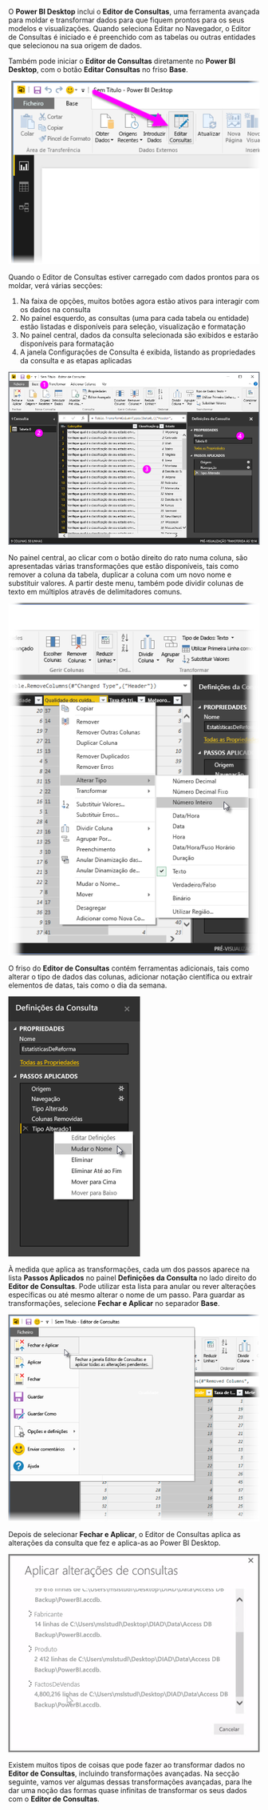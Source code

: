 O **Power BI Desktop** inclui o **Editor de Consultas**, uma ferramenta avançada para moldar e transformar dados para que fiquem prontos para os seus modelos e visualizações. Quando seleciona Editar no Navegador, o Editor de Consultas é iniciado e é preenchido com as tabelas ou outras entidades que selecionou na sua origem de dados.

Também pode iniciar o **Editor de Consultas** diretamente no **Power BI Desktop**, com o botão **Editar Consultas** no friso **Base**.

![](media/1-3-clean-and-transform-data-with-query-editor/1-3_1.png)

Quando o Editor de Consultas estiver carregado com dados prontos para os moldar, verá várias secções:

1. Na faixa de opções, muitos botões agora estão ativos para interagir com os dados na consulta
2. No painel esquerdo, as consultas (uma para cada tabela ou entidade) estão listadas e disponíveis para seleção, visualização e formatação
3. No painel central, dados da consulta selecionada são exibidos e estarão disponíveis para formatação
4. A janela Configurações de Consulta é exibida, listando as propriedades da consulta e as etapas aplicadas

![](media/1-3-clean-and-transform-data-with-query-editor/1-3_2.png)

No painel central, ao clicar com o botão direito do rato numa coluna, são apresentadas várias transformações que estão disponíveis, tais como remover a coluna da tabela, duplicar a coluna com um novo nome e substituir valores. A partir deste menu, também pode dividir colunas de texto em múltiplos através de delimitadores comuns.

![](media/1-3-clean-and-transform-data-with-query-editor/1-3_3.png)

O friso do **Editor de Consultas** contém ferramentas adicionais, tais como alterar o tipo de dados das colunas, adicionar notação científica ou extrair elementos de datas, tais como o dia da semana.

![](media/1-3-clean-and-transform-data-with-query-editor/1-3_4.png)

À medida que aplica as transformações, cada um dos passos aparece na lista **Passos Aplicados** no painel **Definições da Consulta** no lado direito do **Editor de Consultas**. Pode utilizar esta lista para anular ou rever alterações específicas ou até mesmo alterar o nome de um passo. Para guardar as transformações, selecione **Fechar e Aplicar** no separador **Base**.

![](media/1-3-clean-and-transform-data-with-query-editor/1-3_5.png)

Depois de selecionar **Fechar e Aplicar**, o Editor de Consultas aplica as alterações da consulta que fez e aplica-as ao Power BI Desktop.

![](media/1-3-clean-and-transform-data-with-query-editor/1-3_6.png)

Existem muitos tipos de coisas que pode fazer ao transformar dados no **Editor de Consultas**, incluindo transformações avançadas. Na secção seguinte, vamos ver algumas dessas transformações avançadas, para lhe dar uma noção das formas quase infinitas de transformar os seus dados com o **Editor de Consultas**.

